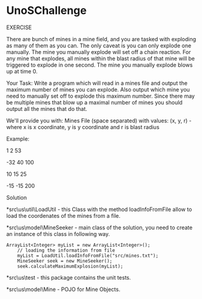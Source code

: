 # UnoSChallenge

EXERCISE 

There are bunch of mines in a mine field, and you are tasked with
exploding as many of them as you can.  The only caveat is you can
only explode one manually.  The mine you manually explode will set
off a chain reaction.  For any mine that explodes, all mines within
the blast radius of that mine will be triggered to explode in one
second.  The mine you manually explode blows up at time 0.

Your Task: Write a program which will read in a mines file and
output the maximum number of mines you can explode.  Also output
which mine you need to manually set off to explode this maximum
number.  Since there may be multiple mines that blow up a maximal
number of mines you should output all the mines that do that.

We'll provide you with:
Mines File (space separated) with values:
(x, y, r) - where x is x coordinate, y is y coordinate and r is blast radius

Example:

  1   2  53
  
-32  40 100

 10  15  25
 
-15 -15 200

Solution

*src\us\util\LoadUtil - this Class with the method loadInfoFromFile allow to load the coordenates of the mines from a file.

*src\us\model\MineSeeker - main class of the solution, you need to create an instance of this class in following way.

    ArrayList<Integer> myList = new ArrayList<Integer>();
		// loading the information from file
		myList = LoadUtil.loadInfoFromFile("src/mines.txt");
		MineSeeker seek = new MineSeeker();
		seek.calculateMaximumExplosion(myList);
    
 *src\us\test - this package contains the unit tests.
 
 *src\us\model\Mine - POJO for Mine Objects.
 
